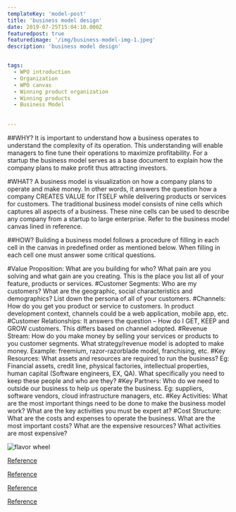 ```yaml
---
templateKey: 'model-post'
title: 'business model design'
date: 2019-07-25T15:04:10.000Z
featuredpost: true
featuredimage: '/img/business-model-img-1.jpeg'
description: 'business model design'


tags:
  - WPO introduction
  - Organization
  - WPO canvas
  - Winning product organization
  - Winning products
  - Business Model
  
  
---
```


##WHY?
It is important to understand how a business operates to understand the complexity of its operation. This understanding will enable managers to fine tune their operations to maximize profitability. For a startup the business model serves as a base document to explain how the company plans to make profit thus attracting investors.



#WHAT?
A business model is visualization on how a company plans to operate and make money. In other words, it answers the question how a company CREATES VALUE for ITSELF while delivering products or services for customers. The traditional business model consists of nine cells which captures all aspects of a business. These nine cells can be used to describe any company from a startup to large enterprise. Refer to the business model canvas lined in reference.



##HOW?
Building a business model follows a procedure of filling in each cell in the canvas in predefined order as mentioned below. When filling in each cell one must answer some critical questions.

#Value Proposition:
 What are you building for who? What pain are you solving and what gain are you creating. This is the place you list all of your feature, products or services.
#Customer Segments:
Who are my customers? What are the geographic, social characteristics and demographics? List down the persona of all of your customers.
#Channels:
How do you get you product or service to customers. In product development context, channels could be a web application, mobile app, etc.
#Customer Relationships: 
It answers the question – How do I GET, KEEP and GROW customers. This differs based on channel adopted.
#Revenue Stream: 
How do you make money by selling your services or products to you customer segments. What strategy/revenue model is adopted to make money. Example: freemium, razor-razorblade model, franchising, etc.
#Key Resources: 
What assets and resources are required to run the business? Eg: Financial assets, credit line, physical factories, intellectual properties, human capital (Software engineers, EX, QA). What specifically you need to keep these people and who are they?
#Key Partners:
Who do we need to outside our business to help us operate the business. Eg: suppliers, software vendors, cloud infrastructure managers, etc.
#Key Activities: 
What are the most important things need to be done to make the business model work? What are the key activities you must be expert at?
#Cost Structure: 
What are the costs and expenses to operate the business. What are the most important costs? What are the expensive resources? What activities are most expensive?

![flavor wheel](/img/business-model-img-1.jpeg)





[Reference]('https://www.dummies.com/business/start-a-business/business-plans/defining-your-business-model/')

[Reference]('https://app.maturify.com/app/models/edit-model/58fe36779963bf00012edaee/5ad579ddaebc270001fc15ae/competency/5ae0733aedd25f00010c5bdc#published')

[Reference]('https://www.investopedia.com/terms/b/businessmodel.asp')

[Reference]('https://www.youtube.com/watch?v=IP0cUBWTgpY')

